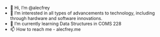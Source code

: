 - 👋 Hi, I’m @alecfrey
- 👀 I’m interested in all types of advancements to technology, including through hardware and software innovations.
- 🌱 I’m currently learning Data Structures in COMS 228
- 📫 How to reach me - alecfrey.me
